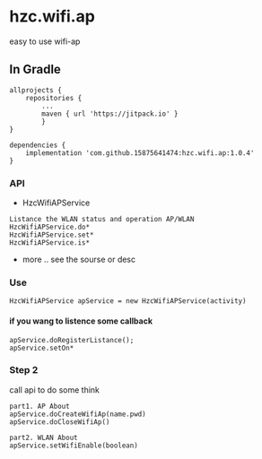 # hzc.wifi.ap
easy to use wifi-ap

## In Gradle
```
allprojects {
    repositories {
        ...
        maven { url 'https://jitpack.io' }
        }
}

dependencies {
    implementation 'com.github.15875641474:hzc.wifi.ap:1.0.4'
}
```

### API
* HzcWifiAPService
```    
Listance the WLAN status and operation AP/WLAN 
HzcWifiAPService.do*  
HzcWifiAPService.set*
HzcWifiAPService.is*

```

* more .. see the sourse or desc
### Use
```
HzcWifiAPService apService = new HzcWifiAPService(activity) 

``` 

#### if you wang to listence some callback

```
apService.doRegisterListance();  
apService.setOn*
```

### Step 2
call api to do some think
```
part1. AP About  
apService.doCreateWifiAp(name.pwd)
apService.doCloseWifiAp()
  
part2. WLAN About  
apService.setWifiEnable(boolean)

```

